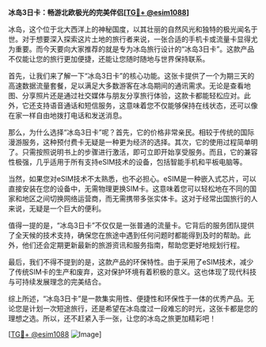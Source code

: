 **冰岛3日卡：畅游北欧极光的完美伴侣[[TG💪+ @esim1088](https://t.me/s/esim1088)]**

冰岛，这个位于北大西洋上的神秘国度，以其壮丽的自然风光和独特的极光闻名于世。对于想要深入探索这片土地的旅行者来说，一张合适的手机卡或流量卡显得尤为重要。而今天要向大家推荐的就是专为冰岛旅行设计的“冰岛3日卡”。这款产品不仅能让您的旅行更加便捷，还能让您随时随地与世界保持联系。

首先，让我们来了解一下“冰岛3日卡”的核心功能。这张卡提供了一个为期三天的高速数据流量套餐，足以满足大多数游客在冰岛期间的通讯需求。无论是查看地图、分享照片还是通过社交媒体与朋友分享旅行体验，这款卡都能轻松应对。此外，它还支持语音通话和短信服务，这意味着您不仅能够保持在线状态，还可以像在家一样自由地拨打电话和发送消息。

那么，为什么选择“冰岛3日卡”呢？首先，它的价格非常亲民。相较于传统的国际漫游服务，这种预付费卡无疑是一种更为经济的选择。其次，它的使用过程简单明了。只需按照说明书上的步骤进行激活，即可立即开始享受服务。而且，它的兼容性极强，几乎适用于所有支持eSIM技术的设备，包括智能手机和平板电脑等。

当然，如果您对eSIM技术不太熟悉，也不必担心。eSIM是一种嵌入式芯片，可以直接安装在您的设备中，无需物理更换SIM卡。这意味着您可以轻松地在不同的国家和地区之间切换网络运营商，而无需携带多张实体卡。这对于经常出国旅行的人来说，无疑是一个巨大的便利。

值得一提的是，“冰岛3日卡”不仅仅是一张普通的流量卡。它背后的服务团队提供了全天候的技术支持，确保您在旅途中遇到任何问题时都能得到及时的帮助。此外，他们还会定期更新最新的旅游资讯和服务指南，帮助您更好地规划行程。

最后，我们不得不提到的是，这款产品的环保特性。由于采用了eSIM技术，减少了传统SIM卡的生产和废弃，这对保护环境有着积极的意义。这也体现了现代科技与可持续发展理念的完美结合。

综上所述，“冰岛3日卡”是一款集实用性、便捷性和环保性于一体的优秀产品。无论您是计划一次短途旅行，还是希望在冰岛度过一段难忘的时光，这张卡都是您的理想之选。所以，还不赶紧入手一张，让您的冰岛之旅更加精彩吧！

[[TG💪+ @esim1088](https://t.me/s/esim1088) ![Image](https://i.postimg.cc/4NQfJmqS/Snipaste-2025-05-13-00-14-12.png)]